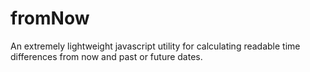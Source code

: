 fromNow
=======

An extremely lightweight javascript utility for calculating readable time differences from now and past or future dates.
